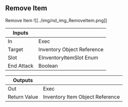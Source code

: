 ## Remove Item
Remove Item
![[../img/nd_img_RemoveItem.png]]

|Inputs||
|--|--|
| In | Exec |
| Target | Inventory Object Reference |
| Slot | EInventoryItemSlot Enum |
| End Attack | Boolean |

|Outputs||
|--|--|
| Out | Exec |
| Return Value | Inventory Item Object Reference |
